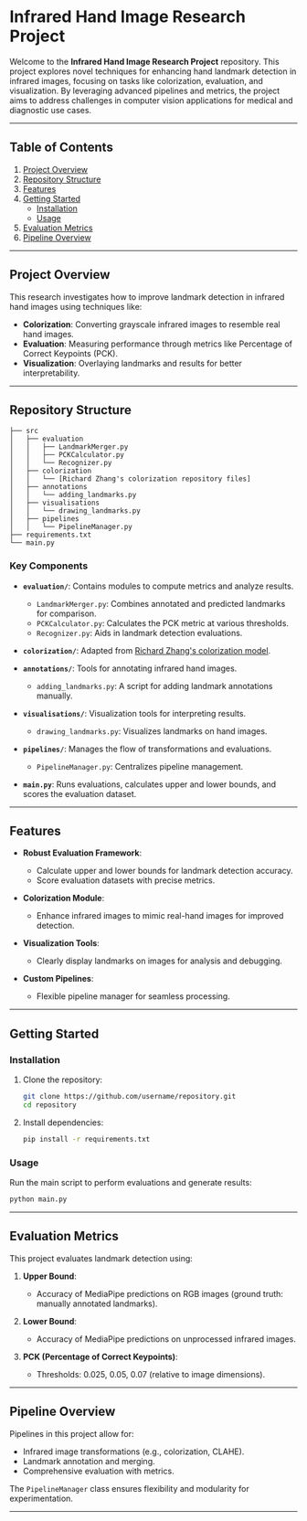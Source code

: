 # Infrared Hand Image Research Project

Welcome to the **Infrared Hand Image Research Project** repository. This project explores novel techniques for enhancing hand landmark detection in infrared images, focusing on tasks like colorization, evaluation, and visualization. By leveraging advanced pipelines and metrics, the project aims to address challenges in computer vision applications for medical and diagnostic use cases.

---

## Table of Contents

1. [Project Overview](#project-overview)
2. [Repository Structure](#repository-structure)
3. [Features](#features)
4. [Getting Started](#getting-started)
   - [Installation](#installation)
   - [Usage](#usage)
5. [Evaluation Metrics](#evaluation-metrics)
6. [Pipeline Overview](#pipeline-overview)


---

## Project Overview

This research investigates how to improve landmark detection in infrared hand images using techniques like:

- **Colorization**: Converting grayscale infrared images to resemble real hand images.
- **Evaluation**: Measuring performance through metrics like Percentage of Correct Keypoints (PCK).
- **Visualization**: Overlaying landmarks and results for better interpretability.

---

## Repository Structure

```
├── src
│   ├── evaluation
│   │   ├── LandmarkMerger.py
│   │   ├── PCKCalculator.py
│   │   └── Recognizer.py
│   ├── colorization
│   │   └── [Richard Zhang's colorization repository files]
│   ├── annotations
│   │   └── adding_landmarks.py
│   ├── visualisations
│   │   └── drawing_landmarks.py
│   ├── pipelines
│   │   └── PipelineManager.py
├── requirements.txt
└── main.py
```

### Key Components

- **`evaluation/`**: Contains modules to compute metrics and analyze results.
  - `LandmarkMerger.py`: Combines annotated and predicted landmarks for comparison.
  - `PCKCalculator.py`: Calculates the PCK metric at various thresholds.
  - `Recognizer.py`: Aids in landmark detection evaluations.

- **`colorization/`**: Adapted from [Richard Zhang's colorization model](https://richzhang.github.io/).

- **`annotations/`**: Tools for annotating infrared hand images.
  - `adding_landmarks.py`: A script for adding landmark annotations manually.

- **`visualisations/`**: Visualization tools for interpreting results.
  - `drawing_landmarks.py`: Visualizes landmarks on hand images.

- **`pipelines/`**: Manages the flow of transformations and evaluations.
  - `PipelineManager.py`: Centralizes pipeline management.

- **`main.py`**: Runs evaluations, calculates upper and lower bounds, and scores the evaluation dataset.

---

## Features

- **Robust Evaluation Framework**:
  - Calculate upper and lower bounds for landmark detection accuracy.
  - Score evaluation datasets with precise metrics.

- **Colorization Module**:
  - Enhance infrared images to mimic real-hand images for improved detection.

- **Visualization Tools**:
  - Clearly display landmarks on images for analysis and debugging.

- **Custom Pipelines**:
  - Flexible pipeline manager for seamless processing.

---

## Getting Started

### Installation

1. Clone the repository:

   ```bash
   git clone https://github.com/username/repository.git
   cd repository
   ```

2. Install dependencies:

   ```bash
   pip install -r requirements.txt
   ```

### Usage

Run the main script to perform evaluations and generate results:

```bash
python main.py
```

---

## Evaluation Metrics

This project evaluates landmark detection using:

1. **Upper Bound**:
   - Accuracy of MediaPipe predictions on RGB images (ground truth: manually annotated landmarks).

2. **Lower Bound**:
   - Accuracy of MediaPipe predictions on unprocessed infrared images.

3. **PCK (Percentage of Correct Keypoints)**:
   - Thresholds: 0.025, 0.05, 0.07 (relative to image dimensions).

---

## Pipeline Overview

Pipelines in this project allow for:

- Infrared image transformations (e.g., colorization, CLAHE).
- Landmark annotation and merging.
- Comprehensive evaluation with metrics.

The `PipelineManager` class ensures flexibility and modularity for experimentation.

---


